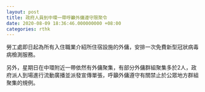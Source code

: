 ```yaml
---
layout: post
title: 政府人員到中環一帶呼籲外傭遵守限聚令
date: 2020-08-09 18:36:46.000000000 +08:00
categories: rthk
---
```


勞工處即日起為所有入住職業介紹所住宿設施的外傭，安排一次免費新型冠狀病毒病檢測服務。

另外，星期日在中環附近一帶依然有外傭聚集，有部分外傭群組聚集多於2人，政府派人到場進行流動廣播並派發宣傳單張，呼籲外傭遵守有關禁止於公眾地方群組聚集的規例。
